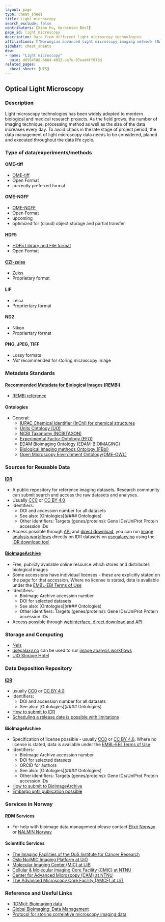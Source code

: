```yaml
---
layout: page
type: cheat_sheet
title: Light microscopy
search_exclude: false
contributors: [Xian Hu, Korbinian Bösl]
page_id: light_microscopy
description: Data from different light microscopy technologies
affiliations: ["Norwegian advanced light microscopy imaging network (NALMIN)"]
sidebar: cheat_sheets
dsw:
- name: "Light microscopy"
  uuid: d8594508-6684-4032-ae7e-07ead4ff078d
related_pages:
  cheat_sheet: [HTS]
---
```


## Optical Light Microscopy
<!--Example: High-Throughput Screening-->


### Description
Light microscopy technologies has been widely adopted to mordern biological and medical research projects. As the field grows, the number of imaging technique, processing method as well as the size of the data increases every day. To avoid chaos in the late stage of project period, the data management of light microscopy data needs to be considered, planed and executed throughout the data life cycle.


### Type of data/experiments/methods

#### OME-tiff
- [OME-tiff](https://doi.org/10.25504/FAIRsharing.cq8tg2)
- Open Format
- currently preferred format

#### OME-NGFF
- [OME-NGFF](https://fairsharing.org/3887)
- Open Format
- upcoming
- optimized for (cloud) object storage and partial transfer

#### HDF5
- [HDF5 Library and File format](https://www.hdfgroup.org/solutions/hdf5)
- Open Format

#### [CZI-zeiss](https://www.zeiss.com/microscopy/en/products/software/zeiss-zen/czi-image-file-format.html)
- Zeiss
- Proprietary format

#### LIF
- Leica
- Propriertary format

#### ND2
- Nikon
- Propriertary format

#### PNG, JPEG, TIFF
- Lossy formats
- *Not* recommended for storing microscopy image

### Metadata Standards

#### [Recommended Metadata for Biological Images (REMBI)](https://fairsharing.org/bsg-s001615)
- [REMBI reference](https://www.ebi.ac.uk/bioimage-archive/rembi-model-reference/)

#### Ontologies
- General:
  - [IUPAC Chemical Identifier (InChI) for chemical structures](https://doi.org/10.25504/FAIRsharing.ddk9t9)
  - [Units Ontology (UO)](https://doi.org/10.25504/FAIRsharing.mjnypw)
  - [NCBI Taxonomy (NCBITAXON)](https://doi.org/10.25504/FAIRsharing.fj07xj)
  - [Experimental Factor Ontology (EFO)](https://doi.org/10.25504/FAIRsharing.1gr4tz)
  - [EDAM Bioimaging Ontology (EDAM-BIOIMAGING)](https://doi.org/10.25504/FAIRsharing.g593w1)
  - [Biological Imaging methods Ontology (FBbi)](https://doi.org/10.25504/FAIRsharing.ny3z9j)
  - [Open Microscopy Environment Ontology(OME-OWL)](https://fairsharing.org/350)

### Sources for Reusable Data

#### [IDR](https://idr.openmicroscopy.org/)
- A public repository for reference imaging datasets. Research community can submit search and access the raw datasets and analyses.
- Usually [CC0](https://creativecommons.org/share-your-work/public-domain/cc0/) or [CC BY 4.0](https://creativecommons.org/licenses/by/4.0/)
- Identifiers:
  - DOI and accession number for all datasets
  - See also: [Ontologies](#### Ontologies)
  - Other identifiers: Targets (genes/proteins): Gene IDs/UniProt Protein accession IDs
- Access possible through [API](https://idr.openmicroscopy.org/about/api.html) and [direct download](https://idr.openmicroscopy.org/about/download.html), you can run [image analysis workflows](https://training.galaxyproject.org/training-material/topics/imaging/) directly on IDR datasets on [usegalaxy.no](https://usegalaxy.no) using the [IDR download tool](https://usegalaxy.eu/root?tool_id=toolshed.g2.bx.psu.edu/repos/iuc/idr_download_by_ids/idr_download_by_ids/)

#### [BioImageArchive]((https://www.ebi.ac.uk/bioimage-archive/))
- Free, publicly available online resource which stores and distributes biological images
- Some accessions have individual licenses - these are explicitly stated on the page for that accession. Where no license is stated, data is available under the [EMBL-EBI Terms of Use](https://www.ebi.ac.uk/about/terms-of-use/)
- Identifiers:
  - BioImage Archive accession number
  - DOI for selected datasets
  - See also: [Ontologies](#### Ontologies)
  - Other identifiers: Targets (genes/proteins): Gene IDs/UniProt Protein accession IDs
- Access possible through [webinterface, direct download and API](https://www.ebi.ac.uk/biostudies/help)

### Storage and Computing
<!--Add information about e.g. NeLS-->
- [Nels](https://nels.bioinfo.no/pages/user-terms.xhtml)
- [usegalaxy.no](https://usegalaxy.no) can be used to run [image analysis workflows](https://training.galaxyproject.org/training-material/topics/imaging/)
- [UiO Storage Hotel](https://www.uio.no/english/services/it/store-collaborate/storage-hotel/)

### Data Deposition Repository

#### [IDR](https://idr.openmicroscopy.org/)
- usually [CC0](https://creativecommons.org/share-your-work/public-domain/cc0/) or [CC BY 4.0](https://creativecommons.org/licenses/by/4.0/)
- Identifiers:
  - DOI and accession number for all datasets
  - See also: [Ontologies](#### Ontologies)
- [How to submit to IDR](https://idr.openmicroscopy.org/about/submission.html)
- [Scheduling a release date is possible with limitations](https://idr.openmicroscopy.org/about/faq/)

#### BioImageArchive
- Specification of license possible - usually [CC0](https://creativecommons.org/share-your-work/public-domain/cc0/) or [CC BY 4.0](https://creativecommons.org/licenses/by/4.0/). Where no license is stated, data is available under the [EMBL-EBI Terms of Use](https://www.ebi.ac.uk/about/terms-of-use/)
- Identifiers:
  - BioImage Archive accession number
  - DOI for selected datasets
  - ORCID for authors
  - See also: [Ontologies](#### Ontologies)
  - Other identifiers: Targets (genes/proteins): Gene IDs/UniProt Protein accession IDs
- [How to submit to BioImageArchive](https://www.ebi.ac.uk/bioimage-archive/)
- [Embargo until publication possible](https://www.ebi.ac.uk/bioimage-archive/help-faq/)


### Services in Norway
<!--Add one line description-->
#### RDM Services
- For help with bioimage data management please contact [Elixir Norway](https://elixir.no/helpdesk) or [NALMIN Norway](https://nalmin.no/index.php/data-management/)

#### Scientific Services
- [The Imaging Facilities of the OuS Institute for Cancer Research](https://ous-research.no/microscopy/)
- [Oslo NorMIC Imaging Platform at UiO](https://www.mn.uio.no/ibv/english/research/infrastructure/facilities/life-science/imaging/normic/)
- [Molecular Imaging Center (MIC) at UiB](https://www.uib.no/en/rg/mic)
- [Cellular & Molecular Imaging Core Facility (CMIC) at NTNU](https://www.ntnu.edu/mh/cmic)
- [Center for Advanced Microscopy (CAM) at NTNU](https://www.ntnu.edu/nv/cam)
- [The Advanced Microscopy Core Facility (AMCF) at UiT](https://en.uit.no/infrastruktur/enhet?p_document_id=701241)

### Reference and Useful Links
<!--Add a list of relevant external/global tools-->
- [RDMkit: Bioimaging data](https://rdmkit.elixir-europe.org/bioimaging_data)
- [Global BioImaging: Data Management](https://globalbioimaging.org/international-training-courses/repository/image-data)
- [Protocol for storing correlative microscopy imaging data](https://star-protocols.cell.com/protocols/374)
